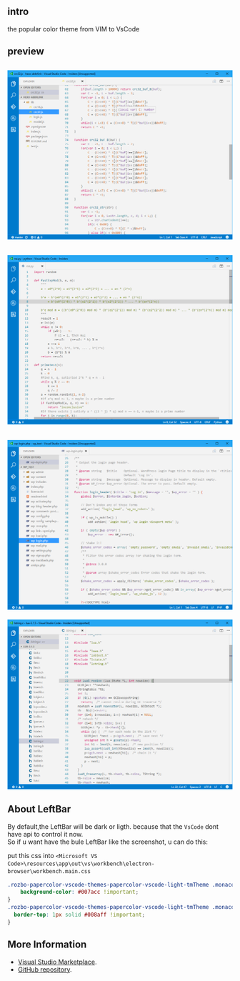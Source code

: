 ## intro
the popular color theme from VIM to VsCode


## preview
![js](https://raw.githubusercontent.com/Rozbo/papercolor-vscode/master/doc/js.png)
----
![python](https://raw.githubusercontent.com/Rozbo/papercolor-vscode/master/doc/python.png)
----
![php](https://raw.githubusercontent.com/Rozbo/papercolor-vscode/master/doc/php.png)
----
![php](https://raw.githubusercontent.com/Rozbo/papercolor-vscode/master/doc/c.png)


## About LeftBar
By default,the LeftBar will be dark or ligth.  because that the `VsCode` dont have api to control it now.  
So if u want have the bule LeftBar like the screenshot, u can do this:  

put this css into `<Microsoft VS Code>\resources\app\out\vs\workbench\electron-browser\workbench.main.css`
```css
.rozbo-papercolor-vscode-themes-papercolor-vscode-light-tmTheme .monaco-workbench>.activitybar>.content {
    background-color: #007acc !important;
}
.rozbo-papercolor-vscode-themes-papercolor-vscode-light-tmTheme .monaco-workbench > .part.statusbar {
  border-top: 1px solid #008aff !important;
}
```



## More Information
* [Visual Studio Marketplace](https://marketplace.visualstudio.com/items/rozbo.papercolor-vscode).
* [GitHub repository](https://github.com/rozbo/papercolor-vscode).
